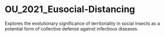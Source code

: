 # OU_2021_Eusocial-Distancing
Explores the evolutionary significance of territoriality in social insects as a potential form of collective defense against infectious diseases.
